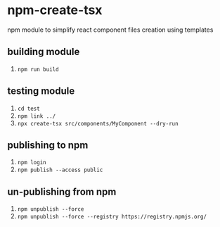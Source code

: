 # npm-create-tsx

npm module to simplify react component files creation using templates

## building module

1. `npm run build`

## testing module

1. `cd test`
2. `npm link ../`
3. `npx create-tsx src/components/MyComponent --dry-run`

## publishing to npm

1. `npm login`
2. `npm publish --access public`

## un-publishing from npm

1. `npm unpublish --force`
2. `npm unpublish --force --registry https://registry.npmjs.org/`
